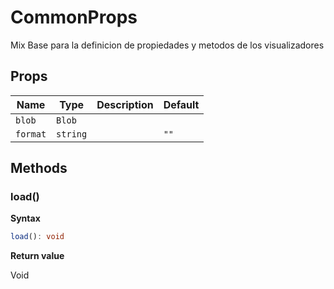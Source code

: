 # CommonProps

Mix Base para la definicion de propiedades
y metodos de los visualizadores

## Props

| Name     | Type     | Description | Default |
| -------- | -------- | ----------- | ------- |
| `blob`   | `Blob`   |             |         |
| `format` | `string` |             | `""`    |

## Methods

### load()

**Syntax**

```typescript
load(): void
```

**Return value**

Void

